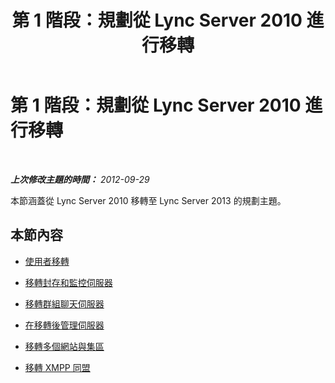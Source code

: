 ﻿---
title: 第 1 階段：規劃從 Lync Server 2010 進行移轉
TOCTitle: 第 1 階段：規劃從 Lync Server 2010 進行移轉
ms:assetid: 1461b343-05cd-44a3-b722-4c297708de31
ms:mtpsurl: https://technet.microsoft.com/zh-tw/library/JJ204698(v=OCS.15)
ms:contentKeyID: 49290174
ms.date: 08/10/2015
mtps_version: v=OCS.15
ms.translationtype: HT
---

# 第 1 階段：規劃從 Lync Server 2010 進行移轉

 

_**上次修改主題的時間：** 2012-09-29_

本節涵蓋從 Lync Server 2010 移轉至 Lync Server 2013 的規劃主題。

## 本節內容

  - [使用者移轉](user-migration.md)

  - [移轉封存和監控伺服器](migrating-archiving-and-monitoring-servers.md)

  - [移轉群組聊天伺服器](migrating-group-chat-servers.md)

  - [在移轉後管理伺服器](administering-servers-after-migration.md)

  - [移轉多個網站與集區](migrating-multiple-sites-and-pools.md)

  - [移轉 XMPP 同盟](migrating-xmpp-federation.md)

